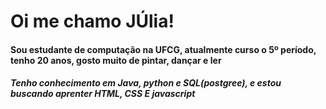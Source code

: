 <h1>Oi me chamo JÚlia!</h1>

<h4> Sou estudante de computação na UFCG, atualmente curso o 5º período, tenho 20 anos, gosto muito de pintar, dançar e ler</h4>

<h5> Tenho conhecimento em Java, python e SQL(postgree), e estou buscando aprenter HTML, CSS E javascript</h5>
